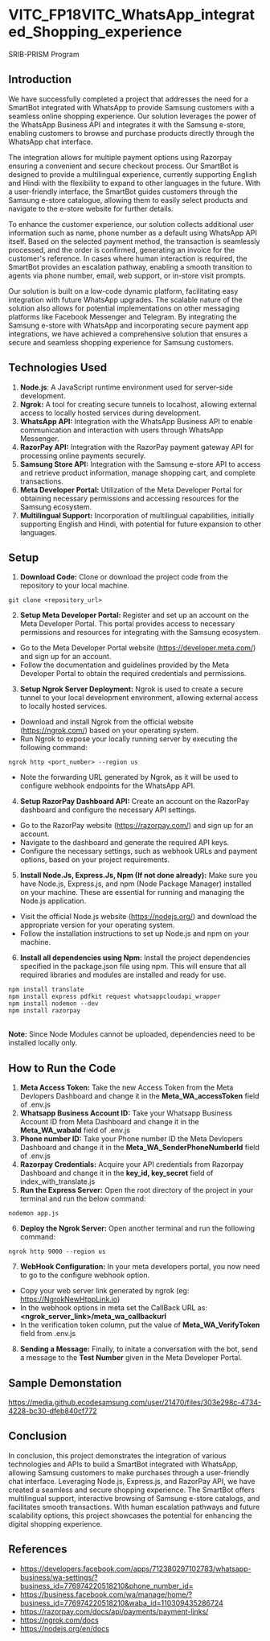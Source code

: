 # VITC_FP18VITC_WhatsApp_integrated_Shopping_experience
SRIB-PRISM Program

## Introduction
We have successfully completed a project that addresses the need for a SmartBot integrated with WhatsApp to provide Samsung customers with a seamless online shopping experience. Our solution leverages the power of the WhatsApp Business API and integrates it with the Samsung e-store, enabling customers to browse and purchase products directly through the WhatsApp chat interface.

The integration allows for multiple payment options using Razorpay ensuring a convenient and secure checkout process. Our SmartBot is designed to provide a multilingual experience, currently supporting English and Hindi with the flexibility to expand to other languages in the future. With a user-friendly interface, the SmartBot guides customers through the Samsung e-store catalogue, allowing them to easily select products and navigate to the e-store website for further details.

To enhance the customer experience, our solution collects additional user information such as name, phone number as a default using WhatsApp API itself. Based on the selected payment method, the transaction is seamlessly processed, and the order is confirmed, generating an invoice for the customer's reference. In cases where human interaction is required, the SmartBot provides an escalation pathway, enabling a smooth transition to agents via phone number, email, web support, or in-store visit prompts.

Our solution is built on a low-code dynamic platform, facilitating easy integration with future WhatsApp upgrades. The scalable nature of the solution also allows for potential implementations on other messaging platforms like Facebook Messenger and Telegram. By integrating the Samsung e-store with WhatsApp and incorporating secure payment app integrations, we have achieved a comprehensive solution that ensures a secure and seamless shopping experience for Samsung customers.

## Technologies Used
1. **Node.js**: A JavaScript runtime environment used for server-side development.
2. **Ngrok:** A tool for creating secure tunnels to localhost, allowing external access to locally hosted services during development.
3. **WhatsApp API:** Integration with the WhatsApp Business API to enable communication and interaction with users through WhatsApp Messenger.
4. **RazorPay API:** Integration with the RazorPay payment gateway API for processing online payments securely.
5. **Samsung Store API:** Integration with the Samsung e-store API to access and retrieve product information, manage shopping cart, and complete transactions.
6. **Meta Developer Portal:** Utilization of the Meta Developer Portal for obtaining necessary permissions and accessing resources for the Samsung ecosystem.
7. **Multilingual Support:** Incorporation of multilingual capabilities, initially supporting English and Hindi, with potential for future expansion to other languages.

## Setup
1. **Download Code:** Clone or download the project code from the repository to your local machine.<br>
```
git clone <repository_url>
```
2. **Setup Meta Developer Portal:** Register and set up an account on the Meta Developer Portal. This portal provides access to necessary permissions and resources for integrating with the Samsung ecosystem.<br>
* Go to the Meta Developer Portal website (https://developer.meta.com/) and sign up for an account.
* Follow the documentation and guidelines provided by the Meta Developer Portal to obtain the required credentials and permissions.
3. **Setup Ngrok Server Deployment:** Ngrok is used to create a secure tunnel to your local development environment, allowing external access to locally hosted services.<br>
* Download and install Ngrok from the official website (https://ngrok.com/) based on your operating system.
* Run Ngrok to expose your locally running server by executing the following command: 
```
ngrok http <port_number> --region us
```
* Note the forwarding URL generated by Ngrok, as it will be used to configure webhook endpoints for the WhatsApp API.
4. **Setup RazorPay Dashboard API:** Create an account on the RazorPay dashboard and configure the necessary API settings.<br>
* Go to the RazorPay website (https://razorpay.com/) and sign up for an account.
* Navigate to the dashboard and generate the required API keys.
* Configure the necessary settings, such as webhook URLs and payment options, based on your project requirements.
5. **Install Node.Js, Express.Js, Npm (If not done already):** Make sure you have Node.js, Express.js, and npm (Node Package Manager) installed on your machine. These are essential for running and managing the Node.js application.
* Visit the official Node.js website (https://nodejs.org/) and download the appropriate version for your operating system.
* Follow the installation instructions to set up Node.js and npm on your machine.
6. **Install all dependencies using Npm:** Install the project dependencies specified in the package.json file using npm. This will ensure that all required libraries and modules are installed and ready for use. <br>
```
npm install translate
npm install express pdfkit request whatsappcloudapi_wrapper
npm install nodemon --dev 
npm install razorpay
```

<br>**Note:** Since Node Modules cannot be uploaded, dependencies need to be installed locally only.

## How to Run the Code
1. **Meta Access Token:** Take the new Access Token from the Meta Devlopers Dashboard and change it in the **Meta_WA_accessToken** field of .env.js
2. **Whatsapp Business Account ID:** Take your Whatsapp Business Account ID from Meta Dashboard and change it in the **Meta_WA_wabaId** field of .env.js
3. **Phone number ID:** Take your Phone number ID the Meta Devlopers Dashboard and change it in the **Meta_WA_SenderPhoneNumberId** field of .env.js
4. **Razorpay Credentials:** Acquire your API credentials from Razorpay Dashboard and change it in the **key_id, key_secret** field of index_with_translate.js
5. **Run the Express Server:** Open the root directory of the project in your terminal and run the below command:
```
nodemon app.js
```
6. **Deploy the Ngrok Server:** Open another terminal and run the following command:
```
ngrok http 9000 --region us
```
7. **WebHook Configuration:** In your meta developers portal, you now need to go to the configure webhook option. 
* Copy your web server link generated by ngrok (eg: https://NgrokNewHtppLink.io)
* In the webhook options in meta set the CallBack URL as: **<ngrok_server_link>/meta_wa_callbackurl**
* In the verification token column, put the value of **Meta_WA_VerifyToken** field from .env.js
8. **Sending a Message:** Finally, to initate a conversation with the bot, send a message to the **Test Number** given in the Meta Developer Portal.

## Sample Demonstation 

https://media.github.ecodesamsung.com/user/21470/files/303e298c-4734-4228-bc30-dfeb840cf772

## Conclusion
In conclusion, this project demonstrates the integration of various technologies and APIs to build a SmartBot integrated with WhatsApp, allowing Samsung customers to make purchases through a user-friendly chat interface. Leveraging Node.js, Express.js, and RazorPay API, we have created a seamless and secure shopping experience. The SmartBot offers multilingual support, interactive browsing of Samsung e-store catalogs, and facilitates smooth transactions. With human escalation pathways and future scalability options, this project showcases the potential for enhancing the digital shopping experience.

## References
* https://developers.facebook.com/apps/712380297102783/whatsapp-business/wa-settings/?business_id=776974220518210&phone_number_id=
* https://business.facebook.com/wa/manage/home/?business_id=776974220518210&waba_id=110309435286724
* https://razorpay.com/docs/api/payments/payment-links/
* https://ngrok.com/docs
* https://nodejs.org/en/docs
